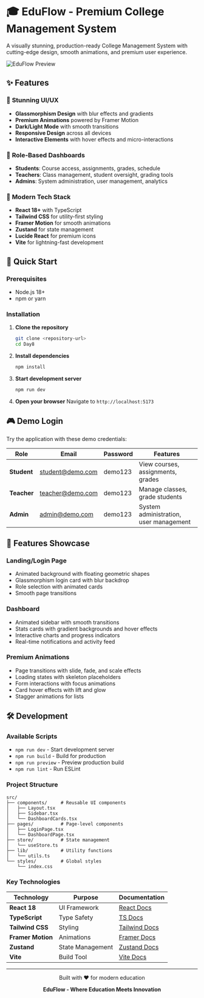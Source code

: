 # 🎓 EduFlow - Premium College Management System

A visually stunning, production-ready College Management System with cutting-edge design, smooth animations, and premium user experience.

![EduFlow Preview](https://via.placeholder.com/800x400?text=EduFlow+Premium+College+Management+System)

## ✨ Features

### 🎨 **Stunning UI/UX**
- **Glassmorphism Design** with blur effects and gradients
- **Premium Animations** powered by Framer Motion
- **Dark/Light Mode** with smooth transitions
- **Responsive Design** across all devices
- **Interactive Elements** with hover effects and micro-interactions

### 👥 **Role-Based Dashboards**
- **Students**: Course access, assignments, grades, schedule
- **Teachers**: Class management, student oversight, grading tools
- **Admins**: System administration, user management, analytics

### 🔧 **Modern Tech Stack**
- **React 18+** with TypeScript
- **Tailwind CSS** for utility-first styling
- **Framer Motion** for smooth animations
- **Zustand** for state management
- **Lucide React** for premium icons
- **Vite** for lightning-fast development

## 🚀 Quick Start

### Prerequisites
- Node.js 18+ 
- npm or yarn

### Installation

1. **Clone the repository**
   ```bash
   git clone <repository-url>
   cd Day8
   ```

2. **Install dependencies**
   ```bash
   npm install
   ```

3. **Start development server**
   ```bash
   npm run dev
   ```

4. **Open your browser**
   Navigate to `http://localhost:5173`

## 🎮 Demo Login

Try the application with these demo credentials:

| Role | Email | Password | Features |
|------|-------|----------|----------|
| **Student** | student@demo.com | demo123 | View courses, assignments, grades |
| **Teacher** | teacher@demo.com | demo123 | Manage classes, grade students |
| **Admin** | admin@demo.com | demo123 | System administration, user management |

## 📱 Features Showcase

### **Landing/Login Page**
- Animated background with floating geometric shapes
- Glassmorphism login card with blur backdrop
- Role selection with animated cards
- Smooth page transitions

### **Dashboard**
- Animated sidebar with smooth transitions
- Stats cards with gradient backgrounds and hover effects
- Interactive charts and progress indicators
- Real-time notifications and activity feed

### **Premium Animations**
- Page transitions with slide, fade, and scale effects
- Loading states with skeleton placeholders
- Form interactions with focus animations
- Card hover effects with lift and glow
- Stagger animations for lists

## 🛠️ Development

### **Available Scripts**

- `npm run dev` - Start development server
- `npm run build` - Build for production
- `npm run preview` - Preview production build
- `npm run lint` - Run ESLint

### **Project Structure**

```
src/
├── components/     # Reusable UI components
│   ├── Layout.tsx
│   ├── Sidebar.tsx
│   └── DashboardCards.tsx
├── pages/          # Page-level components
│   ├── LoginPage.tsx
│   └── DashboardPage.tsx
├── store/          # State management
│   └── useStore.ts
├── lib/            # Utility functions
│   └── utils.ts
└── styles/         # Global styles
    └── index.css
```

### **Key Technologies**

| Technology | Purpose | Documentation |
|------------|---------|---------------|
| **React 18** | UI Framework | [React Docs](https://react.dev) |
| **TypeScript** | Type Safety | [TS Docs](https://typescriptlang.org) |
| **Tailwind CSS** | Styling | [Tailwind Docs](https://tailwindcss.com) |
| **Framer Motion** | Animations | [Framer Docs](https://framer.com/motion) |
| **Zustand** | State Management | [Zustand Docs](https://zustand-demo.pmnd.rs) |
| **Vite** | Build Tool | [Vite Docs](https://vitejs.dev) |

---

<div align="center">
  <p>Built with ❤️ for modern education</p>
  <p><strong>EduFlow - Where Education Meets Innovation</strong></p>
</div>

